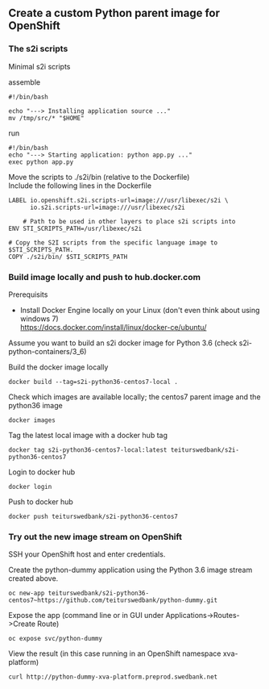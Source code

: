 Create a custom Python parent image for OpenShift
-------------------------------------------------

### The s2i scripts
Minimal s2i scripts

assemble
```
#!/bin/bash

echo "---> Installing application source ..."
mv /tmp/src/* "$HOME"
```

run
```
#!/bin/bash
echo "---> Starting application: python app.py ..."
exec python app.py
```

Move the scripts to ./s2i/bin (relative to the Dockerfile)  
Include the following lines in the Dockerfile
```
LABEL io.openshift.s2i.scripts-url=image:///usr/libexec/s2i \
      io.s2i.scripts-url=image:///usr/libexec/s2i 

    # Path to be used in other layers to place s2i scripts into
ENV STI_SCRIPTS_PATH=/usr/libexec/s2i 
 
# Copy the S2I scripts from the specific language image to $STI_SCRIPTS_PATH.
COPY ./s2i/bin/ $STI_SCRIPTS_PATH
```

### Build image locally and push to hub.docker.com
Prerequisits
* Install Docker Engine locally on your Linux (don't even think about using windows 7)  
https://docs.docker.com/install/linux/docker-ce/ubuntu/

Assume you want to build an s2i docker image for Python 3.6 (check s2i-python-containers/3_6)

Build the docker image locally
```
docker build --tag=s2i-python36-centos7-local .
```

Check which images are available locally; the centos7 parent image and the python36 image
```
docker images
```

Tag the latest local image with a docker hub tag
```
docker tag s2i-python36-centos7-local:latest teiturswedbank/s2i-python36-centos7
```

Login to docker hub
```
docker login
```

Push to docker hub
```
docker push teiturswedbank/s2i-python36-centos7
```

### Try out the new image stream on OpenShift
SSH your OpenShift host and enter credentials.

Create the python-dummy application using the Python 3.6 image stream created above.
```
oc new-app teiturswedbank/s2i-python36-centos7~https://github.com/teiturswedbank/python-dummy.git
```

Expose the app (command line or in GUI under Applications->Routes->Create Route)
```
oc expose svc/python-dummy
```

View the result (in this case running in an OpenShift namespace xva-platform)
```
curl http://python-dummy-xva-platform.preprod.swedbank.net
```

